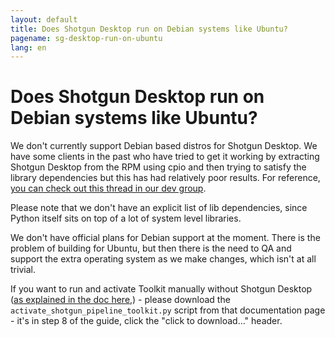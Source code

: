 ```yaml
---
layout: default
title: Does Shotgun Desktop run on Debian systems like Ubuntu?
pagename: sg-desktop-run-on-ubuntu
lang: en
---
```


# Does Shotgun Desktop run on Debian systems like Ubuntu?

We don't currently support Debian based distros for Shotgun Desktop. 
We have some clients in the past who have tried to get it working by extracting Shotgun Desktop from the RPM using cpio and then trying to satisfy the library dependencies but this has had relatively poor results. For reference, [you can check out this thread in our dev group](https://groups.google.com/a/shotgunsoftware.com/d/msg/shotgun-dev/nNBg4CKNBLc/naiGlJowBAAJ).

Please note that we don't have an explicit list of lib dependencies, since Python itself sits on top of a lot of 
system level libraries.

We don't have official plans for Debian support at the moment. There is the problem of building for Ubuntu, 
but then there is the need to QA and support the extra operating system as we make changes, which isn't at all trivial.

If you want to run and activate Toolkit manually without Shotgun Desktop ([as explained in the doc here](https://support.shotgunsoftware.com/hc/en-us/articles/219033208#Step%208.%20Run%20the%20activation%20script),) - please 
download the `activate_shotgun_pipeline_toolkit.py` script from that documentation page - it's in step 8 of the guide,
 click the "click to download..." header.
 
 